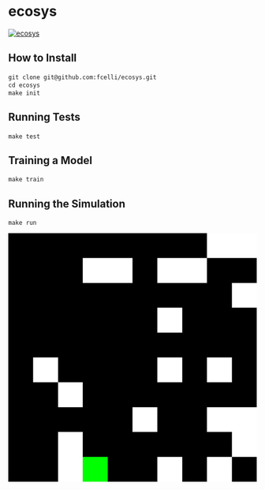 # ecosys
[![ecosys](https://github.com/fcelli/ecosys/actions/workflows/python-app.yml/badge.svg)](https://github.com/fcelli/ecosys/actions/workflows/python-app.yml)

## How to Install
```
git clone git@github.com:fcelli/ecosys.git
cd ecosys
make init
```

## Running Tests
```
make test
```

## Training a Model
```
make train
```

## Running the Simulation
```
make run
```

![](https://github.com/fcelli/ecosys/blob/main/docs/example.gif)
